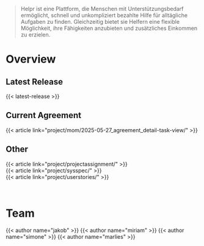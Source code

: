 > Helpr ist eine Plattform, die Menschen mit Unterstützungsbedarf ermöglicht, schnell und
> unkompliziert bezahlte Hilfe für alltägliche Aufgaben zu finden. Gleichzeitig bietet 
> sie Helfern eine flexible Möglichkeit, ihre Fähigkeiten anzubieten und zusätzliches 
> Einkommen zu erzielen.

# Overview

## Latest Release

{{< latest-release >}}

## Current Agreement

{{< article link="project/mom/2025-05-27_agreement_detail-task-view/" >}}

## Other

{{< article link="project/projectassignment/" >}}
<br>
{{< article link="project/sysspec/" >}}
<br>
{{< article link="project/userstories/" >}}


<br>

# Team

{{< author name="jakob" >}}
{{< author name="miriam" >}}
{{< author name="simone" >}}
{{< author name="marlies" >}}